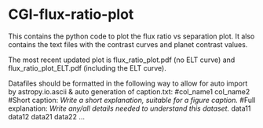 # CGI-flux-ratio-plot
This contains the python code to plot the flux ratio vs separation plot. It also contains the text files with the contrast curves and planet contrast values.

The most recent updated plot is flux_ratio_plot.pdf (no ELT curve) and flux_ratio_plot_ELT.pdf (including the ELT curve). 

Datafiles should be formatted in the following way to allow for auto import by astropy.io.ascii & auto generation of caption.txt:
#col_name1  col_name2
#Short caption: _Write a short explanation, suitable for a figure caption._
#Full explanation: _Write any/all details needed to understand this dataset._
data11  data12
data21	data22
...

